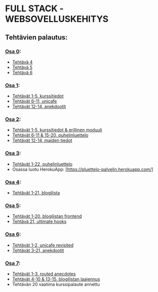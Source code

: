 # FULL STACK -WEBSOVELLUSKEHITYS

## Tehtävien palautus:

### [Osa 0](https://github.com/pyigyli/FullStack-Harjoitustehtavat/tree/master/osa0):
- [Tehtävä 4](https://github.com/pyigyli/FullStack-Harjoitustehtavat/blob/master/osa0/tehtava4.png)
- [Tehtävä 5](https://github.com/pyigyli/FullStack-Harjoitustehtavat/blob/master/osa0/tehtava5.png)
- [Tehtävä 6](https://github.com/pyigyli/FullStack-Harjoitustehtavat/blob/master/osa0/tehtava6.png)

### [Osa 1](https://github.com/pyigyli/FullStack-Harjoitustehtavat/tree/master/osa1):
- [Tehtävät 1-5, kurssitiedot](https://github.com/pyigyli/FullStack-Harjoitustehtavat/tree/master/osa1/kurssitiedot)
- [Tehtävät 6-11, unicafe](https://github.com/pyigyli/FullStack-Harjoitustehtavat/tree/master/osa1/unicafe)
- [Tehtävät 12-14, anekdootit](https://github.com/pyigyli/FullStack-Harjoitustehtavat/tree/master/osa1/anekdootit)

### [Osa 2](https://github.com/pyigyli/FullStack-Harjoitustehtavat/tree/master/osa2):
- [Tehtävät 1-5, kurssitiedot & erillinen moduuli](https://github.com/pyigyli/FullStack-Harjoitustehtavat/tree/master/osa2/kurssitiedot)
- [Tehtävät 6-11 & 15-20, puhelinluettelo](https://github.com/pyigyli/FullStack-Harjoitustehtavat/tree/master/osa2/puhelinluettelo)
- [Tehtävät 12-14, maiden tiedot](https://github.com/pyigyli/FullStack-Harjoitustehtavat/tree/master/osa2/maiden-tiedot)

### [Osa 3](https://github.com/pyigyli/FullStack-Harjoitustehtavat/tree/master/osa3):
- [Tehtävät 1-22, puhelinluettelo](https://github.com/pyigyli/FullStack-Harjoitustehtavat/tree/master/osa3/puhelinluettelo)
- Osassa luotu HerokuApp: [https://pluettelo-palvelin.herokuapp.com/]

### [Osa 4](https://github.com/pyigyli/FullStack-Harjoitustehtavat/tree/master/osa4):
- [Tehtävät 1-21, blogilista](https://github.com/pyigyli/FullStack-Harjoitustehtavat/tree/master/osa4/blogilista)

### [Osa 5](https://github.com/pyigyli/FullStack-Harjoitustehtavat/tree/master/osa5):
- [Tehtävät 1-20, blogilistan frontend](https://github.com/pyigyli/FullStack-Harjoitustehtavat/tree/master/osa5/bloglist-frontend)
- [Tehtävä 21, ultimate hooks](https://github.com/pyigyli/FullStack-Harjoitustehtavat/tree/master/osa5/ultimate-hooks)

### [Osa 6](https://github.com/pyigyli/FullStack-Harjoitustehtavat/tree/master/osa6):
- [Tehtävät 1-2, unicafe revisited](https://github.com/pyigyli/FullStack-Harjoitustehtavat/tree/master/osa6/unicafe-redux)
- [Tehtävät 3-21, anekdootit](https://github.com/pyigyli/FullStack-Harjoitustehtavat/tree/master/osa6/redux-anecdotes)

### [Osa 7](https://github.com/pyigyli/FullStack-Harjoitustehtavat/tree/master/osa7):
- [Tehtävät 1-3, routed anecdotes](https://github.com/pyigyli/FullStack-Harjoitustehtavat/tree/master/osa7/routed-anecdotes)
- [Tehtävät 4-10 & 13-15, blogilistan laajennus](https://github.com/pyigyli/FullStack-Harjoitustehtavat/tree/master/osa7/bloglist-frontend)
- Tehtävän 20 vaatima kurssipalaute annettu
